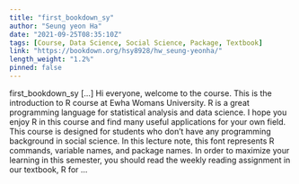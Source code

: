```yaml
---
title: "first_bookdown_sy"
author: "Seung yeon Ha"
date: "2021-09-25T08:35:10Z"
tags: [Course, Data Science, Social Science, Package, Textbook]
link: "https://bookdown.org/hsy8928/hw_seung-yeonha/"
length_weight: "1.2%"
pinned: false
---
```


first_bookdown_sy [...] Hi everyone, welcome to the course. This is the introduction to R course at Ewha Womans University. R is a great programming language for statistical analysis and data science. I hope you enjoy R in this course and find many useful applications for your own field. This course is designed for students who don’t have any programming background in social science. In this lecture note, this font represents R commands, variable names, and package names. In order to maximize your learning in this semester, you should read the weekly reading assignment in our textbook, R for ...
